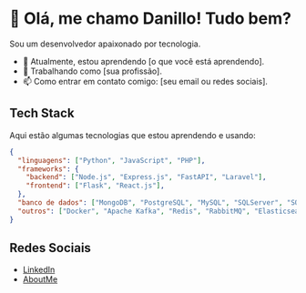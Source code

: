 # 👋 Olá, me chamo Danillo! Tudo bem?

 Sou um desenvolvedor apaixonado por tecnologia.

- 🌱 Atualmente, estou aprendendo [o que você está aprendendo].
- 💼 Trabalhando como [sua profissão].
- 📫 Como entrar em contato comigo: [seu email ou redes sociais].

## Tech Stack

Aqui estão algumas tecnologias que estou aprendendo e usando:

```json
{
  "linguagens": ["Python", "JavaScript", "PHP"],
  "frameworks": {
    "backend": ["Node.js", "Express.js", "FastAPI", "Laravel"],
    "frontend": ["Flask", "React.js"],
  },
  "banco de dados": ["MongoDB", "PostgreSQL", "MySQL", "SQLServer", "SQLite"],
  "outros": ["Docker", "Apache Kafka", "Redis", "RabbitMQ", "Elasticsearch", "Git", "GitHub", "Travis CI", "AWS", "GCP", "Heroku"]
}
```

## Redes Sociais

- [LinkedIn](https://www.linkedin.com/in/danillosilva/)
- [AboutMe](https://about.me/danillosilva)
